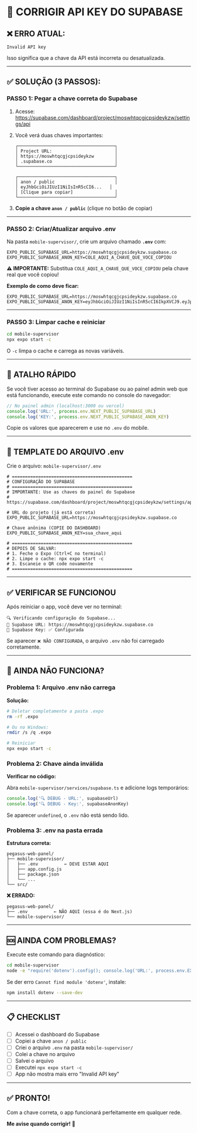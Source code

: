 # 🔧 CORRIGIR API KEY DO SUPABASE

## ❌ **ERRO ATUAL:**
```
Invalid API key
```

Isso significa que a chave da API está incorreta ou desatualizada.

---

## ✅ **SOLUÇÃO (3 PASSOS):**

### **PASSO 1: Pegar a chave correta do Supabase**

1. Acesse: https://supabase.com/dashboard/project/moswhtqcgjcpsideykzw/settings/api

2. Você verá duas chaves importantes:
   ```
   ┌─────────────────────────────────────┐
   │ Project URL:                        │
   │ https://moswhtqcgjcpsideykzw        │
   │ .supabase.co                        │
   └─────────────────────────────────────┘
   
   ┌─────────────────────────────────────┐
   │ anon / public                       │
   │ eyJhbGciOiJIUzI1NiIsInR5cCI6...   │
   │ [Clique para copiar]                │
   └─────────────────────────────────────┘
   ```

3. **Copie a chave `anon / public`** (clique no botão de copiar)

---

### **PASSO 2: Criar/Atualizar arquivo .env**

Na pasta `mobile-supervisor/`, crie um arquivo chamado **`.env`** com:

```env
EXPO_PUBLIC_SUPABASE_URL=https://moswhtqcgjcpsideykzw.supabase.co
EXPO_PUBLIC_SUPABASE_ANON_KEY=COLE_AQUI_A_CHAVE_QUE_VOCE_COPIOU
```

**⚠️ IMPORTANTE:** Substitua `COLE_AQUI_A_CHAVE_QUE_VOCE_COPIOU` pela chave real que você copiou!

**Exemplo de como deve ficar:**
```env
EXPO_PUBLIC_SUPABASE_URL=https://moswhtqcgjcpsideykzw.supabase.co
EXPO_PUBLIC_SUPABASE_ANON_KEY=eyJhbGciOiJIUzI1NiIsInR5cCI6IkpXVCJ9.eyJpc3MiOiJzdXBhYmFzZSIsInJlZiI6Im1vc3dodHFjZ2pjcHNpZGVreXp3Iiwicm9sZSI6ImFub24iLCJpYXQiOjE3MzQ4OTYwMDAsImV4cCI6MjA1MDQ3MjAwMH0.abc123xyz
```

---

### **PASSO 3: Limpar cache e reiniciar**

```bash
cd mobile-supervisor
npx expo start -c
```

O `-c` limpa o cache e carrega as novas variáveis.

---

## 🎯 **ATALHO RÁPIDO**

Se você tiver acesso ao terminal do Supabase ou ao painel admin web que está funcionando, execute este comando no console do navegador:

```javascript
// No painel admin (localhost:3000 ou vercel)
console.log('URL:', process.env.NEXT_PUBLIC_SUPABASE_URL)
console.log('KEY:', process.env.NEXT_PUBLIC_SUPABASE_ANON_KEY)
```

Copie os valores que aparecerem e use no `.env` do mobile.

---

## 📝 **TEMPLATE DO ARQUIVO .env**

Crie o arquivo: `mobile-supervisor/.env`

```env
# ==============================================
# CONFIGURAÇÃO DO SUPABASE
# ==============================================
# IMPORTANTE: Use as chaves do painel do Supabase
# https://supabase.com/dashboard/project/moswhtqcgjcpsideykzw/settings/api

# URL do projeto (já está correta)
EXPO_PUBLIC_SUPABASE_URL=https://moswhtqcgjcpsideykzw.supabase.co

# Chave anônima (COPIE DO DASHBOARD)
EXPO_PUBLIC_SUPABASE_ANON_KEY=sua_chave_aqui

# ==============================================
# DEPOIS DE SALVAR:
# 1. Feche o Expo (Ctrl+C no terminal)
# 2. Limpe o cache: npx expo start -c
# 3. Escaneie o QR code novamente
# ==============================================
```

---

## ✅ **VERIFICAR SE FUNCIONOU**

Após reiniciar o app, você deve ver no terminal:

```
🔍 Verificando configuração do Supabase...
📍 Supabase URL: https://moswhtqcgjcpsideykzw.supabase.co
🔑 Supabase Key: ✅ Configurada
```

Se aparecer `❌ NÃO CONFIGURADA`, o arquivo `.env` não foi carregado corretamente.

---

## 🐛 **AINDA NÃO FUNCIONA?**

### **Problema 1: Arquivo .env não carrega**

**Solução:**
```bash
# Deletar completamente a pasta .expo
rm -rf .expo

# Ou no Windows:
rmdir /s /q .expo

# Reiniciar
npx expo start -c
```

### **Problema 2: Chave ainda inválida**

**Verificar no código:**

Abra `mobile-supervisor/services/supabase.ts` e adicione logs temporários:

```typescript
console.log('🔍 DEBUG - URL:', supabaseUrl)
console.log('🔍 DEBUG - Key:', supabaseAnonKey)
```

Se aparecer `undefined`, o `.env` não está sendo lido.

### **Problema 3: .env na pasta errada**

**Estrutura correta:**
```
pegasus-web-panel/
├── mobile-supervisor/
│   ├── .env          ← DEVE ESTAR AQUI
│   ├── app.config.js
│   ├── package.json
│   └── ...
└── src/
```

**❌ ERRADO:**
```
pegasus-web-panel/
├── .env          ← NÃO AQUI (essa é do Next.js)
└── mobile-supervisor/
```

---

## 🆘 **AINDA COM PROBLEMAS?**

Execute este comando para diagnóstico:

```bash
cd mobile-supervisor
node -e "require('dotenv').config(); console.log('URL:', process.env.EXPO_PUBLIC_SUPABASE_URL); console.log('KEY:', process.env.EXPO_PUBLIC_SUPABASE_ANON_KEY ? '✅ Definida' : '❌ Indefinida')"
```

Se der erro `Cannot find module 'dotenv'`, instale:
```bash
npm install dotenv --save-dev
```

---

## 📋 **CHECKLIST**

- [ ] Acessei o dashboard do Supabase
- [ ] Copiei a chave `anon / public`
- [ ] Criei o arquivo `.env` na pasta `mobile-supervisor/`
- [ ] Colei a chave no arquivo
- [ ] Salvei o arquivo
- [ ] Executei `npx expo start -c`
- [ ] App não mostra mais erro "Invalid API key"

---

## ✅ **PRONTO!**

Com a chave correta, o app funcionará perfeitamente em qualquer rede.

**Me avise quando corrigir!** 🚀

